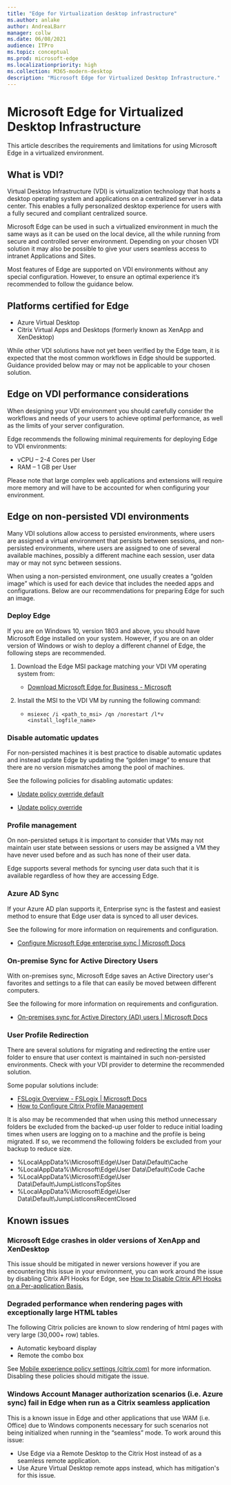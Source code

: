 ```yaml
---
title: "Edge for Virtualization desktop infrastructure"
ms.author: anlake
author: AndreaLBarr
manager: collw
ms.date: 06/08/2021
audience: ITPro
ms.topic: conceptual
ms.prod: microsoft-edge
ms.localizationpriority: high
ms.collection: M365-modern-desktop
description: "Microsoft Edge for Virtualized Desktop Infrastructure."
---
```


# Microsoft Edge for Virtualized Desktop Infrastructure

This article describes the requirements and limitations for using Microsoft Edge in a virtualized environment.

## What is VDI?

Virtual Desktop Infrastructure (VDI) is virtualization technology that hosts a desktop operating system and applications on a centralized server in a data center. This enables a fully personalized desktop experience for users with a fully secured and compliant centralized source.

Microsoft Edge can be used in such a virtualized environment in much the same ways as it can be used on the local device, all the while running from secure and controlled server environment. Depending on your chosen VDI solution it may also be possible to give your users seamless access to intranet Applications and Sites.

Most features of Edge are supported on VDI environments without any special configuration. However, to ensure an optimal experience it’s recommended to follow the guidance below.

## Platforms certified for Edge

- Azure Virtual Desktop
- Citrix Virtual Apps and Desktops (formerly known as XenApp and XenDesktop)

While other VDI solutions have not yet been verified by the Edge team, it is expected that the most common workflows in Edge should be supported. Guidance provided below may or may not be applicable to your chosen solution.

## Edge on VDI performance considerations

When designing your VDI environment you should carefully consider the workflows and needs of your users to achieve optimal performance, as well as the limits of your server configuration.

Edge recommends the following minimal requirements for deploying Edge to VDI environments:

- vCPU – 2-4 Cores per User
- RAM – 1 GB per User

Please note that large complex web applications and extensions will require more memory and will have to be accounted for when configuring your environment.

## Edge on non-persisted VDI environments

Many VDI solutions allow access to persisted environments, where users are assigned a virtual environment that persists between sessions, and non-persisted environments, where users are assigned to one of several available machines, possibly a different machine each session, user data may or may not sync between sessions.

When using a non-persisted environment, one usually creates a “golden image” which is used for each device that includes the needed apps and configurations. Below are our recommendations for preparing Edge for such an image.

### Deploy Edge

If you are on Windows 10, version 1803 and above, you should have Microsoft Edge installed on your system. However, if you are on an older version of Windows or wish to deploy a different channel of Edge, the following steps are recommended.

1. Download the Edge MSI package matching your VDI VM operating system from:

    - [Download Microsoft Edge for Business - Microsoft](https://www.microsoft.com/edge/business/download)

2. Install the MSI to the VDI VM by running the following command:

    - `msiexec /i <path_to_msi> /qn /norestart /l*v <install_logfile_name>`

### Disable automatic updates

For non-persisted machines it is best practice to disable automatic updates and instead update Edge by updating the “golden image” to ensure that there are no version mismatches among the pool of machines.

See the following policies for disabling automatic updates:

- [Update policy override default](https://docs.microsoft.com/deployedge/microsoft-edge-update-policies#updatedefault)

- [Update policy override](https://docs.microsoft.com/deployedge/microsoft-edge-update-policies#update)

### Profile management

On non-persisted setups it is important to consider that VMs may not maintain user state between sessions or users may be assigned a VM they have never used before and as such has none of their user data.

Edge supports several methods for syncing user data such that it is available regardless of how they are accessing Edge.

### Azure AD Sync

If your Azure AD plan supports it, Enterprise sync is the fastest and easiest method to ensure that Edge user data is synced to all user devices.  

See the following for more information on requirements and configuration.  

- [Configure Microsoft Edge enterprise sync | Microsoft Docs](https://docs.microsoft.com/deployedge/microsoft-edge-enterprise-sync)

### On-premise Sync for Active Directory Users

With on-premises sync, Microsoft Edge saves an Active Directory user's favorites and settings to a file that can easily be moved between different computers.  

See the following for more information on requirements and configuration.  

- [On-premises sync for Active Directory (AD) users | Microsoft Docs](https://docs.microsoft.com/deployedge/microsoft-edge-on-premises-sync)

### User Profile Redirection  

There are several solutions for migrating and redirecting the entire user folder to ensure that user context is maintained in such non-persisted environments. Check with your VDI provider to determine the recommended solution.

Some popular solutions include:

- [FSLogix Overview - FSLogix | Microsoft Docs](https://docs.microsoft.com/fslogix/overview)
- [How to Configure Citrix Profile Management](https://support.citrix.com/article/CTX222893)

It is also may be recommended that when using this method unnecessary folders be excluded from the backed-up user folder to reduce initial loading times when users are logging on to a machine and the profile is being migrated. If so, we recommend the following folders be excluded from your backup to reduce size.

- %LocalAppData%\Microsoft\Edge\User Data\Default\Cache
- %LocalAppData%\Microsoft\Edge\User Data\Default\Code Cache
- %LocalAppData%\Microsoft\Edge\User Data\Default\JumpListIconsTopSites
- %LocalAppData%\Microsoft\Edge\User Data\Default\JumpListIconsRecentClosed

## Known issues

### Microsoft Edge crashes in older versions of XenApp and XenDesktop

This issue should be mitigated in newer versions however if you are encountering this issue in your environment, you can work around the issue by disabling Citrix API Hooks for Edge, see [How to Disable Citrix API Hooks on a Per-application Basis.](https://support.citrix.com/article/CTX107825)

### Degraded performance when rendering pages with exceptionally large HTML tables

The following Citrix policies are known to slow rendering of html pages with very large (30,000+ row) tables.

- Automatic keyboard display
- Remote the combo box

See [Mobile experience policy settings (citrix.com)](https://docs.citrix.com/citrix-virtual-apps-desktops/policies/reference/ica-policy-settings/mobile-experience-policy-settings.html) for more information. Disabling these policies should mitigate the issue.

### Windows Account Manager authorization scenarios (i.e.  Azure sync) fail in Edge when run as a Citrix seamless application

This is a known issue in Edge and other applications that use WAM (i.e. Office) due to Windows components necessary for such scenarios not being initialized when running in the “seamless” mode. To work around this issue:

- Use Edge via a Remote Desktop to the Citrix Host instead of as a seamless remote application.
- Use Azure Virtual Desktop remote apps instead, which has mitigation's for this issue.
